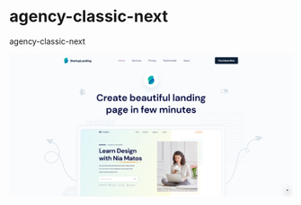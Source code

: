 # agency-classic-next
agency-classic-next

![image](https://github.com/abdanzamzam/agency-classic-next/blob/main/Capture.PNG)
